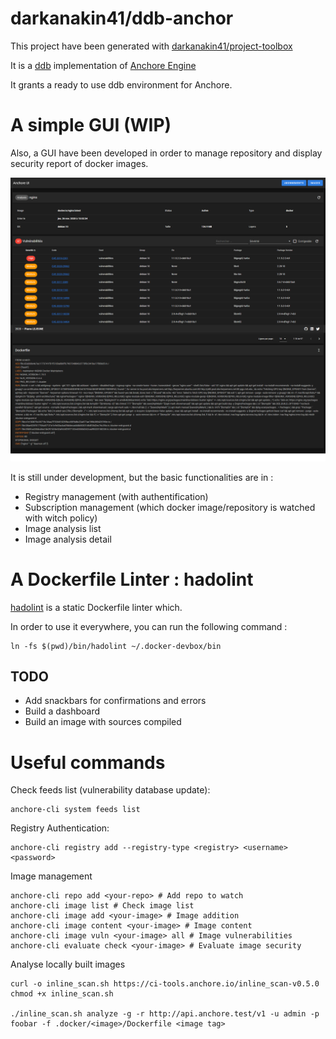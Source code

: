 darkanakin41/ddb-anchor
===
This project have been generated with [darkanakin41/project-toolbox](https://github.com/darkanakin41/project-toolbox)

It is a [ddb](https://github.com/gfi-centre-ouest/docker-devbox-ddb) implementation of [Anchore Engine](https://github.com/anchore/anchore-engine)

It grants a ready to use ddb environment for Anchore.

# A simple GUI (WIP)
Also, a GUI have been developed in order to manage repository and display security report of docker images. 

![UI ScreenShot](./doc/assets/ui.png)

It is still under development, but the basic functionalities are in :
* Registry management (with authentification)
* Subscription management (which docker image/repository is watched with witch policy)
* Image analysis list
* Image analysis detail

# A Dockerfile Linter : hadolint
[hadolint](https://github.com/hadolint/hadolint) is a static Dockerfile linter which.

In order to use it everywhere, you can run the following command :
```shell
ln -fs $(pwd)/bin/hadolint ~/.docker-devbox/bin
```

## TODO
* Add snackbars for confirmations and errors
* Build a dashboard
* Build an image with sources compiled

# Useful commands
Check feeds list (vulnerability database update): 
```shell script
anchore-cli system feeds list
```

Registry Authentication: 
```shell script
anchore-cli registry add --registry-type <registry> <username> <password>
```

Image management
```shell script
anchore-cli repo add <your-repo> # Add repo to watch
anchore-cli image list # Check image list
anchore-cli image add <your-image> # Image addition
anchore-cli image content <your-image> # Image content
anchore-cli image vuln <your-image> all # Image vulnerabilities
anchore-cli evaluate check <your-image> # Evaluate image security
```

Analyse locally built images
```shell
curl -o inline_scan.sh https://ci-tools.anchore.io/inline_scan-v0.5.0
chmod +x inline_scan.sh

./inline_scan.sh analyze -g -r http://api.anchore.test/v1 -u admin -p foobar -f .docker/<image>/Dockerfile <image tag>
```